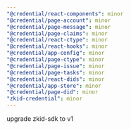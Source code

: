 ```yaml
---
"@credential/react-components": minor
"@credential/page-account": minor
"@credential/page-message": minor
"@credential/page-claims": minor
"@credential/react-ctype": minor
"@credential/react-hooks": minor
"@credential/app-config": minor
"@credential/page-ctype": minor
"@credential/page-issue": minor
"@credential/page-tasks": minor
"@credential/react-dids": minor
"@credential/app-store": minor
"@credential/page-did": minor
"zkid-credential": minor
---
```


upgrade zkid-sdk to v1
